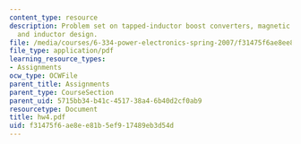 ```yaml
---
content_type: resource
description: Problem set on tapped-inductor boost converters, magnetic circuit models,
  and inductor design.
file: /media/courses/6-334-power-electronics-spring-2007/f31475f6ae8ee81b5ef917489eb3d54d_hw4.pdf
file_type: application/pdf
learning_resource_types:
- Assignments
ocw_type: OCWFile
parent_title: Assignments
parent_type: CourseSection
parent_uid: 5715bb34-b41c-4517-38a4-6b40d2cf0ab9
resourcetype: Document
title: hw4.pdf
uid: f31475f6-ae8e-e81b-5ef9-17489eb3d54d
---
```

